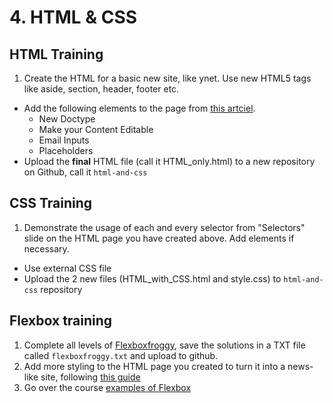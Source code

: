 # 4. HTML & CSS
## HTML Training

1. Create the HTML for a basic new site, like ynet. Use new HTML5 tags like aside, section, header, footer etc.
- Add the following elements to the page from [this artciel](https://code.tutsplus.com/tutorials/28-html5-features-tips-and-techniques-you-must-know--net-13520).
  - New Doctype
  - Make your Content Editable
  - Email Inputs
  - Placeholders
- Upload the __final__ HTML file (call it HTML_only.html) to a new repository on Github, call it `html-and-css`

## CSS Training

1. Demonstrate the usage of each and every selector from "Selectors" slide on the HTML page you have created above. Add elements if necessary.
- Use external CSS file
- Upload the 2 new files (HTML_with_CSS.html and style.css) to `html-and-css` repository

## Flexbox training
1. Complete all levels of [Flexboxfroggy](http://flexboxfroggy.com/), save the solutions in a TXT file called `flexboxfroggy.txt` and upload to github.
2. Add more styling to the HTML page you created to turn it into a news-like site, following [this guide](https://philipwalton.github.io/solved-by-flexbox/demos/holy-grail/)
3. Go over the course [examples of Flexbox](https://github.com/LeonLiber/fullstack-course/tree/master/4.%20HTML%20and%20CSS/Flexbox%20examples)
